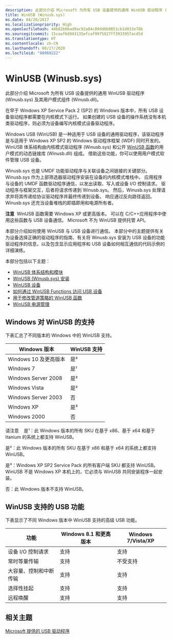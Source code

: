 ```yaml
---
description: 此部分介绍 Microsoft 为所有 USB 设备提供的通用 WinUSB 驱动程序 (Winusb.sys) 及其用户模式组件 (Winusb.dll)。
title: WinUSB (Winusb.sys)
ms.date: 04/20/2017
ms.localizationpriority: High
ms.openlocfilehash: 44b82b6bad0ac92a84c89dd8b0851cb1d033e78b
ms.sourcegitcommit: 15caaf6d943135efcaf9975927ff3933957acd5d
ms.translationtype: HT
ms.contentlocale: zh-CN
ms.lasthandoff: 08/27/2020
ms.locfileid: "88969222"
---
```

# <a name="winusb-winusbsys"></a>WinUSB (Winusb.sys)


此部分介绍 Microsoft 为所有 USB 设备提供的通用 WinUSB 驱动程序 (Winusb.sys) 及其用户模式组件 (Winusb.dll)。

在早于 Windows XP Service Pack 2 (SP2) 的 Windows 版本中，所有 USB 设备驱动程序都需要在内核模式下运行。 如果创建的 USB 设备的操作系统没有本机类驱动程序，则必须为设备编写内核模式设备驱动程序。

Windows USB (WinUSB) 是一种适用于 USB 设备的通用驱动程序，该驱动程序是与适用于 Windows XP SP2 的 Windows 驱动程序框架 (WDF) 同时开发的。 WinUSB 体系结构由内核模式驱动程序 (Winusb.sys) 和公开 [WinUSB 函数](https://docs.microsoft.com/previous-versions/windows/hardware/drivers/ff540046(v=vs.85)#winusb)的用户模式的动态链接库 (Winusb.dll) 组成。 借助这些功能，你可以使用用户模式软件管理 USB 设备。

Winusb.sys 也是 UMDF 功能驱动程序与关联设备之间链接的关键部分。 Winusb.sys 作为上部筛选器驱动程序安装在设备的内核模式堆栈中。 应用程序与设备的 UMDF 函数驱动程序通信，以发出读取、写入或设备 I/O 控制请求。 驱动程序与框架交互，后者将请求传递到 Winusb.sys。 然后，Winusb.sys 处理请求并将其传递给协议驱动程序并最终传递到设备。 响应通过反向路径返回。 Winusb.sys 还充当设备堆栈的即插即用和电源所有者。

**注意**  WinUSB 函数需要 Windows XP 或更高版本。 可以在 C/C++应用程序中使用这些函数与 USB 设备通信。 Microsoft 不为 WinUSB 提供托管 API。

本部分介绍如何使用 WinUSB 与 USB 设备进行通信。 本部分中的主题提供有关为设备选择正确的驱动程序的指南、有关将 Winusb.sys 安装为 USB 设备的功能驱动程序的信息，以及包含显示应用程序和 USB 设备如何相互通信的代码示例的详细演练。

本部分包括以下主题：

-   [WinUSB 体系结构和模块](winusb-architecture.md)
-   [WinUSB (Winusb.sys) 安装](winusb-installation.md)
-   [WinUSB 设备](automatic-installation-of-winusb.md)
-   [如何通过 WinUSB Functions 访问 USB 设备](using-winusb-api-to-communicate-with-a-usb-device.md)
-   [用于修改管道策略的 WinUSB 函数](winusb-functions-for-pipe-policy-modification.md)
-   [WinUSB 电源管理](winusb-power-management.md)

## <a name="windows-support-for-winusb"></a>Windows 对 WinUSB 的支持


下表汇总了不同版本的 Windows 中的 WinUSB 支持。

| Windows 版本      | WinUSB 支持 |
|----------------------|----------------|
| Windows 10 及更高版本 | 是²           |
| Windows 7            | 是¹           |
| Windows Server 2008  | 是²           |
| Windows Vista        | 是²           |
| Windows Server 2003  | 否             |
| Windows XP           | 是³           |
| Windows 2000         | 否             |

 

请注意     是¹：此 Windows 版本的所有 SKU 在基于 x86、基于 x64 和基于 Itanium 的系统上都支持 WinUSB。

是²：此 Windows 版本的所有 SKU 在基于 x86 和基于 x64 的系统上都支持 WinUSB。

是³：Windows XP SP2 Service Pack 的所有客户端 SKU 都支持 WinUSB。 WinUSB 不是 Windows XP 本机上的，它必须与 WinUSB 共同安装程序一起安装。

否：此 Windows 版本不支持 WinUSB。

 

## <a name="usb-features-supported-by-winusb"></a>WinUSB 支持的 USB 功能


下表显示了不同 Windows 版本中 WinUSB 支持的高级 USB 功能。

| 功能                                | Windows 8.1 和更高版本 | Windows 7/Vista/XP |
|----------------------------------------|-----------------------|--------------------|
| 设备 I/O 控制请求            | 支持             | 支持          |
| 常时等量传输                  | 支持             | 不受支持      |
| 大容量、控制和中断传输 | 支持             | 支持          |
| 选择性挂起                      | 支持             | 支持          |
| 远程唤醒                            | 支持             | 支持          |

 

## <a name="related-topics"></a>相关主题
[Microsoft 提供的 USB 驱动程序](system-supplied-usb-drivers.md)  



